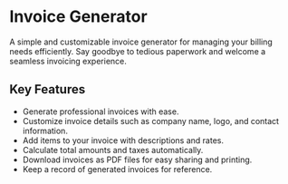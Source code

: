 # Invoice Generator

A simple and customizable invoice generator for managing your billing needs efficiently. Say goodbye to tedious paperwork and welcome a seamless invoicing experience.

## Key Features

- Generate professional invoices with ease.
- Customize invoice details such as company name, logo, and contact information.
- Add items to your invoice with descriptions and rates.
- Calculate total amounts and taxes automatically.
- Download invoices as PDF files for easy sharing and printing.
- Keep a record of generated invoices for reference.
